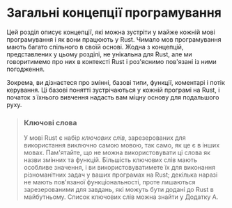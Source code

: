 # Загальні концепції програмування

Цей розділ описує концепції, які можна зустріти у майже кожній мові 
програмування і як вони працюють у Rust. Чимало мов програмування мають багато 
спільного в своїй основі. Жодна з концепцій, представлених у цьому розділі, не
унікальна для Rust, але ми говоритимемо про них в контексті Rust і роз'яснимо 
пов'язані із ними погодження.

Зокрема, ви дізнаєтеся про змінні, базові типи, функції, коментарі і потік 
керування. Ці базові понятті зустрічаються у кожній програмі на Rust, і початок 
з їхнього вивчення надасть вам міцну основу для подальшого руху.

<!-- PROD: START BOX -->

> ### Ключові слова
>
> У мові Rust є набір *ключових слів*, зарезерованих для використання виключно
> самою мовою, так само, як це є в інших мовах. Пам'ятайте, що не можна 
> використовувати ці слова як назви змінних та функцій. Більшість ключових слів
> мають особливе значення, і ви використовуватимете їх для виконання 
> різноманітних задач у ваших програмах на Rust; декілька наразі не мають 
> пов'язаної функціональності, проте лишаються зарезерованими для завдань, які
> можуть бути додані до Rust в майбутньому. Список ключових слів можна знайти
> у Додатку A.

<!-- PROD: END BOX -->
